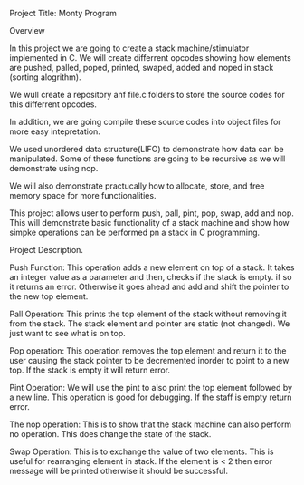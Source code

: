 Project Title: Monty Program

Overview

In this project we are going to create a stack machine/stimulator implemented in C. We will create differrent opcodes showing how elements are pushed, palled, poped, printed, swaped, added and noped in stack (sorting alogrithm).

We wull create a repository anf file.c folders to store the source codes for this differrent opcodes.


In addition, we are going compile these source codes into object files for more easy intepretation.

We used unordered data structure(LIFO) to demonstrate how data can be manipulated. Some of these functions are going to be recursive as we will demonstrate using nop.

We will also demonstrate practucally how to allocate, store, and free memory space for more functionalities.

This project allows user to perform push, pall, pint, pop, swap, add and nop. This will demonstrate basic functionality of a stack machine and show how simpke operations can be performed pn a stack in C programming.


Project Description.

Push Function: This operation adds a new element on top of a stack. It takes an integer value as a parameter and then, checks if the stack is empty. if so it returns an error. Otherwise it goes ahead and add and shift the pointer to the new top element.

Pall Operation: This prints the top element of the stack without removing it from the stack. The stack element and pointer are static (not changed). We just want to see what is on top.


Pop operation: This operation removes the top element and return it to the user causing the stack pointer to be decremented inorder to point to a new top. If the stack is empty it will return error.

Pint Operation: We will use the pint to also print the top element followed by a new line. This operation is good for debugging. If the staff is empty return error.


The nop operation: This is to show that the stack machine can also perform no operation. This does change the state of the stack.

Swap Operation: This is to exchange the value of two elements. This is useful for rearranging element in stack. If the element is < 2 then error message will be printed otherwise it should be successful. 
